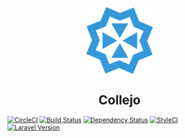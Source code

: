 
<p align="center">
    <img src="https://raw.githubusercontent.com/codebreez/collejo-app/master/src/resources/assets/images/collejo_mid.png?raw=true" alt="Collejo"/>
    <h1 align="center">Collejo</h1>
</p>

[![CircleCI](https://circleci.com/gh/astroanu/collejo-workbench/tree/L55.svg?style=svg)](https://circleci.com/gh/astroanu/collejo-workbench/tree/L55)
[![Build Status](https://travis-ci.org/astroanu/collejo-workbench.svg?branch=L55)](https://travis-ci.org/astroanu/collejo-workbench)
[![Dependency Status](https://dependencyci.com/github/astroanu/collejo-workbench/badge)](https://dependencyci.com/github/astroanu/collejo-workbench)
[![StyleCI](https://styleci.io/repos/62229679/shield?branch=L55)](https://styleci.io/repos/62229679)
[![Laravel Version](https://img.shields.io/badge/Laravel-5.6.*-brightgreen.svg?maxAge=600)]()
